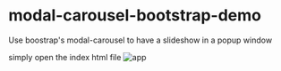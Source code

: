 # modal-carousel-bootstrap-demo

Use boostrap's modal-carousel to have a slideshow in a popup window

simply open the index html file
![app](http://i.imgur.com/uUQOlhs.png)
